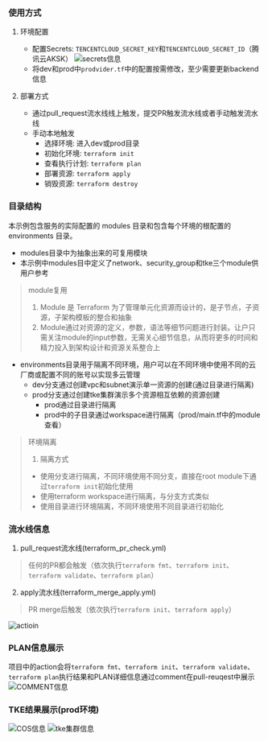 ### 使用方式
1. 环境配置
   - 配置Secrets: `TENCENTCLOUD_SECRET_KEY`和`TENCENTCLOUD_SECRET_ID`（腾讯云AKSK）
![secrets信息](https://github.com/tongyiming/gitops-terraform/blob/main/imgs/secrets.jpg)
   - 将dev和prod中`prodvider.tf`中的配置按需修改，至少需要更新backend信息


1. 部署方式
   - 通过pull_request流水线线上触发，提交PR触发流水线或者手动触发流水线
   - 手动本地触发
     - 选择环境: 进入dev或prod目录
     - 初始化环境: `terraform init`
     - 查看执行计划: `terraform plan`
     - 部署资源: `terraform apply`
     - 销毁资源: `terraform destroy`

### 目录结构
本示例包含服务的实际配置的 modules 目录和包含每个环境的根配置的 environments 目录。
- modules目录中为抽象出来的可复用模块
- 本示例中modules目中定义了network、security_group和tke三个module供用户参考
> module复用
> 1. Module 是 Terraform 为了管理单元化资源而设计的，是子节点，子资源，子架构模板的整合和抽象
> 2. Module通过对资源的定义，参数，语法等细节问题进行封装。让户只需关注module的input参数，无需关心细节信息，从而将更多的时间和精力投入到架构设计和资源关系整合上
- environments目录用于隔离不同环境，用户可以在不同环境中使用不同的云厂商或配置不同的账号以实现多云管理
  - dev分支通过创建vpc和subnet演示单一资源的创建(通过目录进行隔离)
  - prod分支通过创建tke集群演示多个资源相互依赖的资源创建
    - prod通过目录进行隔离
    - prod中的子目录通过workspace进行隔离（prod/main.tf中的module查看）

> 环境隔离
> 1. 隔离方式
> - 使用分支进行隔离，不同环境使用不同分支，直接在root module下通过`terraform init`初始化使用
> - 使用terraform workspace进行隔离，与分支方式类似
> - 使用目录进行环境隔离，不同环境使用不同目录进行初始化

### 流水线信息
1. pull_request流水线(terraform_pr_check.yml)
> 任何的PR都会触发（依次执行`terraform fmt`、`terraform init`、`terraform validate`、`terraform plan`）

2. apply流水线(terraform_merge_apply.yml)
> PR merge后触发（依次执行`terraform init`、`terraform apply`）

![actioin](https://github.com/tongyiming/gitops-terraform/blob/main/imgs/action.jpg)

### PLAN信息展示
项目中的action会将`terraform fmt`、`terraform init`、`terraform validate`、`terraform plan`执行结果和PLAN详细信息通过comment在pull-reuqest中展示
![COMMENT信息](https://github.com/tongyiming/gitops-terraform/blob/main/imgs/comment_info.jpg)

### TKE结果展示(prod环境)
![COS信息](https://github.com/tongyiming/gitops-terraform/blob/main/imgs/tke-example-cluser.jpg)
![tke集群信息](https://github.com/tongyiming/gitops-terraform/blob/main/imgs/backend_cos.jpg)
